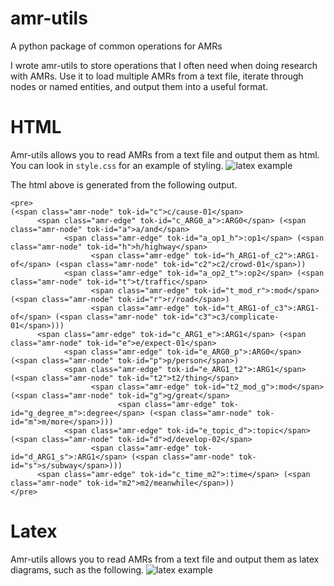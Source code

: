 # amr-utils
A python package of common operations for AMRs


I wrote amr-utils to store operations that I often need when doing research with AMRs. Use it to load multiple AMRs from a text file, iterate through nodes or named entities, and output them into a useful format.

# HTML
Amr-utils allows you to read AMRs from a text file and output them as html. You can look in `style.css` for an example of styling. 
![latex example](https://github.com/ablodge/amr-utils/blob/master/html_ex.PNG)

The html above is generated from the following output.

```
<pre>
(<span class="amr-node" tok-id="c">c/cause-01</span>
      <span class="amr-edge" tok-id="c_ARG0_a">:ARG0</span> (<span class="amr-node" tok-id="a">a/and</span>
            <span class="amr-edge" tok-id="a_op1_h">:op1</span> (<span class="amr-node" tok-id="h">h/highway</span>
                  <span class="amr-edge" tok-id="h_ARG1-of_c2">:ARG1-of</span> (<span class="amr-node" tok-id="c2">c2/crowd-01</span>))
            <span class="amr-edge" tok-id="a_op2_t">:op2</span> (<span class="amr-node" tok-id="t">t/traffic</span>
                  <span class="amr-edge" tok-id="t_mod_r">:mod</span> (<span class="amr-node" tok-id="r">r/road</span>)
                  <span class="amr-edge" tok-id="t_ARG1-of_c3">:ARG1-of</span> (<span class="amr-node" tok-id="c3">c3/complicate-01</span>)))
      <span class="amr-edge" tok-id="c_ARG1_e">:ARG1</span> (<span class="amr-node" tok-id="e">e/expect-01</span>
            <span class="amr-edge" tok-id="e_ARG0_p">:ARG0</span> (<span class="amr-node" tok-id="p">p/person</span>)
            <span class="amr-edge" tok-id="e_ARG1_t2">:ARG1</span> (<span class="amr-node" tok-id="t2">t2/thing</span>
                  <span class="amr-edge" tok-id="t2_mod_g">:mod</span> (<span class="amr-node" tok-id="g">g/great</span>
                        <span class="amr-edge" tok-id="g_degree_m">:degree</span> (<span class="amr-node" tok-id="m">m/more</span>)))
            <span class="amr-edge" tok-id="e_topic_d">:topic</span> (<span class="amr-node" tok-id="d">d/develop-02</span>
                  <span class="amr-edge" tok-id="d_ARG1_s">:ARG1</span> (<span class="amr-node" tok-id="s">s/subway</span>)))
      <span class="amr-edge" tok-id="c_time_m2">:time</span> (<span class="amr-node" tok-id="m2">m2/meanwhile</span>))
</pre>
```


# Latex
Amr-utils allows you to read AMRs from a text file and output them as latex diagrams, such as the following.
![latex example](https://github.com/ablodge/amr-utils/blob/master/latex_ex.PNG)
